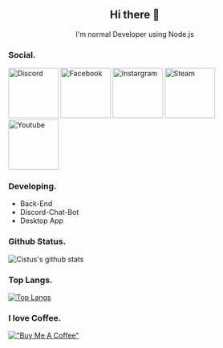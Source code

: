 <h2 align="center">Hi there 👋</h2>
<p align="center">I'm normal Developer using Node.js</p>  

### Social. 

[<img alt="Discord" src="https://github.com/gauravghongde/social-icons/blob/master/PNG/Color/Discord.png?raw=true" height="100px" />](https://discord.gg/ZhUujTPPpq)
[<img alt="Facebook" src="https://github.com/gauravghongde/social-icons/blob/master/PNG/Color/Facebook.png?raw=true" height="100px" />](https://www.facebook.com/StayCuteTeam/)
[<img alt="Instargram" src="https://github.com/gauravghongde/social-icons/blob/master/PNG/Color/Instagram.png?raw=true" height="100px" />](https://www.instagram.com/v_cistus/)
[<img alt="Steam" src="https://github.com/gauravghongde/social-icons/blob/master/PNG/Color/Steam.png?raw=true" height="100px" />](https://steamcommunity.com/id/cistusgame)
[<img alt="Youtube" src="https://github.com/gauravghongde/social-icons/blob/master/PNG/Color/Youtube.png?raw=true)" height="100px" />](https://www.youtube.com/@cistus)

### Developing. 

- Back-End
- Discord-Chat-Bot
- Desktop App

### Github Status. 

![Cistus's github stats](https://github-readme-stats.vercel.app/api?username=CistusF&bg_color=ffa745,fe869f,ef7ac8,a083ed,43aeff&title_color=fff&text_color=fff&show_icons=true&count_private=false)

### Top Langs.  

[![Top Langs](https://github-readme-stats.vercel.app/api/top-langs/?username=CistusF&hide=html,batchfile&bg_color=ffa745,fe869f,ef7ac8,a083ed,43aeff&title_color=fff&text_color=fff)](https://github.com/anuraghazra/github-readme-stats)

### I love Coffee.

[!["Buy Me A Coffee"](https://www.buymeacoffee.com/assets/img/custom_images/orange_img.png)](https://www.buymeacoffee.com/cmptvrqxg7b)
